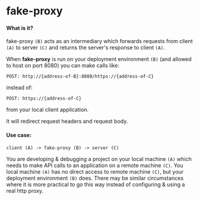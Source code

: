 # fake-proxy
#### What is it?

fake-proxy `(B)` acts as an intermediary which forwards requests from client `(A)` to server `(C)` and returns the server's response to client `(A)`. 

When **fake-proxy** is run on your deployment environment `(B)` (and allowed to host on port 8080) you can make calls like:

`POST: http://{address-of-B}:8080/https://{address-of-C}`

instead of:

`POST: https://{address-of-C}`

from your local client application.

It will redirect request headers and request body.

#### Use case:

`client (A) -> fake-proxy (B) -> server (C)`  

You are developing & debugging a project on your local machine `(A)` which needs to make API calls to an application on a remote machine `(C)`. You local machine `(A)` has no direct access to remote machine `(C)`, but your deployment environment `(B)` does.
There may be similar circumstances where it is more practical to go this way instead of configuring & using a real http proxy.

